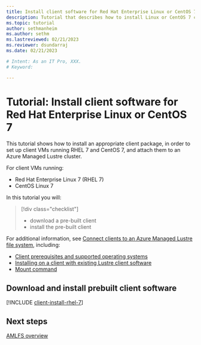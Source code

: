 ```yaml
---
title: Install client software for Red Hat Enterprise Linux or CentOS 7
description: Tutorial that describes how to install Linux or CentOS 7 client software for the Azure Managed Lustre File System.
ms.topic: tutorial
author: sethmanheim
ms.author: sethm 
ms.lastreviewed: 02/21/2023
ms.reviewer: dsundarraj
ms.date: 02/21/2023

# Intent: As an IT Pro, XXX.
# Keyword: 

---
```


# Tutorial: Install client software for Red Hat Enterprise Linux or CentOS 7

This tutorial shows how to install an appropriate client package, in order to set up client VMs running RHEL 7 and CentOS 7, and attach them to an Azure Managed Lustre cluster.

For client VMs running:

* Red Hat Enterprise Linux 7 (RHEL 7)
* CentOS Linux 7

In this tutorial you will:

> [!div class="checklist"]
> * download a pre-built client
> * install the pre-built client

For additional information, see [Connect clients to an Azure Managed Lustre file system](connect-clients.md), including:

* [Client prerequisites and supported operating systems](connect-clients.md#client-prerequisites)
* [Installing on a client with existing Lustre client software](connect-clients.md#update-a-lustre-client-to-the-current-version)
* [Mount command](connect-clients.md#mount-command)

## Download and install prebuilt client software

[!INCLUDE [client-install-rhel-7](includes/client-install-rhel-7.md)]

## Next steps

[AMLFS overview](amlfs-overview.md)
